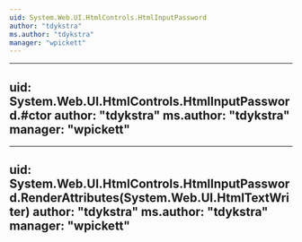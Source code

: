 ```yaml
---
uid: System.Web.UI.HtmlControls.HtmlInputPassword
author: "tdykstra"
ms.author: "tdykstra"
manager: "wpickett"
---
```


---
uid: System.Web.UI.HtmlControls.HtmlInputPassword.#ctor
author: "tdykstra"
ms.author: "tdykstra"
manager: "wpickett"
---

---
uid: System.Web.UI.HtmlControls.HtmlInputPassword.RenderAttributes(System.Web.UI.HtmlTextWriter)
author: "tdykstra"
ms.author: "tdykstra"
manager: "wpickett"
---
